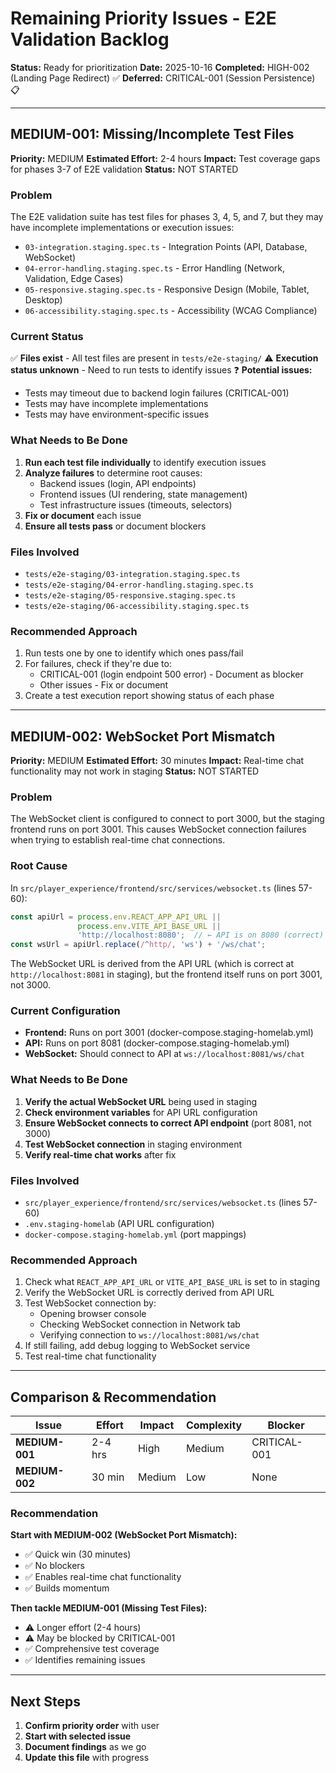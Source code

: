 # Remaining Priority Issues - E2E Validation Backlog

**Status:** Ready for prioritization
**Date:** 2025-10-16
**Completed:** HIGH-002 (Landing Page Redirect) ✅
**Deferred:** CRITICAL-001 (Session Persistence) 📋

---

## MEDIUM-001: Missing/Incomplete Test Files

**Priority:** MEDIUM
**Estimated Effort:** 2-4 hours
**Impact:** Test coverage gaps for phases 3-7 of E2E validation
**Status:** NOT STARTED

### Problem

The E2E validation suite has test files for phases 3, 4, 5, and 7, but they may have incomplete implementations or execution issues:

- `03-integration.staging.spec.ts` - Integration Points (API, Database, WebSocket)
- `04-error-handling.staging.spec.ts` - Error Handling (Network, Validation, Edge Cases)
- `05-responsive.staging.spec.ts` - Responsive Design (Mobile, Tablet, Desktop)
- `06-accessibility.staging.spec.ts` - Accessibility (WCAG Compliance)

### Current Status

✅ **Files exist** - All test files are present in `tests/e2e-staging/`
⚠️ **Execution status unknown** - Need to run tests to identify issues
❓ **Potential issues:**
- Tests may timeout due to backend login failures (CRITICAL-001)
- Tests may have incomplete implementations
- Tests may have environment-specific issues

### What Needs to Be Done

1. **Run each test file individually** to identify execution issues
2. **Analyze failures** to determine root causes:
   - Backend issues (login, API endpoints)
   - Frontend issues (UI rendering, state management)
   - Test infrastructure issues (timeouts, selectors)
3. **Fix or document** each issue
4. **Ensure all tests pass** or document blockers

### Files Involved

- `tests/e2e-staging/03-integration.staging.spec.ts`
- `tests/e2e-staging/04-error-handling.staging.spec.ts`
- `tests/e2e-staging/05-responsive.staging.spec.ts`
- `tests/e2e-staging/06-accessibility.staging.spec.ts`

### Recommended Approach

1. Run tests one by one to identify which ones pass/fail
2. For failures, check if they're due to:
   - CRITICAL-001 (login endpoint 500 error) - Document as blocker
   - Other issues - Fix or document
3. Create a test execution report showing status of each phase

---

## MEDIUM-002: WebSocket Port Mismatch

**Priority:** MEDIUM
**Estimated Effort:** 30 minutes
**Impact:** Real-time chat functionality may not work in staging
**Status:** NOT STARTED

### Problem

The WebSocket client is configured to connect to port 3000, but the staging frontend runs on port 3001. This causes WebSocket connection failures when trying to establish real-time chat connections.

### Root Cause

In `src/player_experience/frontend/src/services/websocket.ts` (lines 57-60):

```typescript
const apiUrl = process.env.REACT_APP_API_URL ||
               process.env.VITE_API_BASE_URL ||
               'http://localhost:8080';  // ← API is on 8080 (correct)
const wsUrl = apiUrl.replace(/^http/, 'ws') + '/ws/chat';
```

The WebSocket URL is derived from the API URL (which is correct at `http://localhost:8081` in staging), but the frontend itself runs on port 3001, not 3000.

### Current Configuration

- **Frontend:** Runs on port 3001 (docker-compose.staging-homelab.yml)
- **API:** Runs on port 8081 (docker-compose.staging-homelab.yml)
- **WebSocket:** Should connect to API at `ws://localhost:8081/ws/chat`

### What Needs to Be Done

1. **Verify the actual WebSocket URL** being used in staging
2. **Check environment variables** for API URL configuration
3. **Ensure WebSocket connects to correct API endpoint** (port 8081, not 3000)
4. **Test WebSocket connection** in staging environment
5. **Verify real-time chat works** after fix

### Files Involved

- `src/player_experience/frontend/src/services/websocket.ts` (lines 57-60)
- `.env.staging-homelab` (API URL configuration)
- `docker-compose.staging-homelab.yml` (port mappings)

### Recommended Approach

1. Check what `REACT_APP_API_URL` or `VITE_API_BASE_URL` is set to in staging
2. Verify the WebSocket URL is correctly derived from API URL
3. Test WebSocket connection by:
   - Opening browser console
   - Checking WebSocket connection in Network tab
   - Verifying connection to `ws://localhost:8081/ws/chat`
4. If still failing, add debug logging to WebSocket service
5. Test real-time chat functionality

---

## Comparison & Recommendation

| Issue | Effort | Impact | Complexity | Blocker |
|-------|--------|--------|-----------|---------|
| **MEDIUM-001** | 2-4 hrs | High | Medium | CRITICAL-001 |
| **MEDIUM-002** | 30 min | Medium | Low | None |

### Recommendation

**Start with MEDIUM-002 (WebSocket Port Mismatch):**
- ✅ Quick win (30 minutes)
- ✅ No blockers
- ✅ Enables real-time chat functionality
- ✅ Builds momentum

**Then tackle MEDIUM-001 (Missing Test Files):**
- ⚠️ Longer effort (2-4 hours)
- ⚠️ May be blocked by CRITICAL-001
- ✅ Comprehensive test coverage
- ✅ Identifies remaining issues

---

## Next Steps

1. **Confirm priority order** with user
2. **Start with selected issue**
3. **Document findings** as we go
4. **Update this file** with progress

